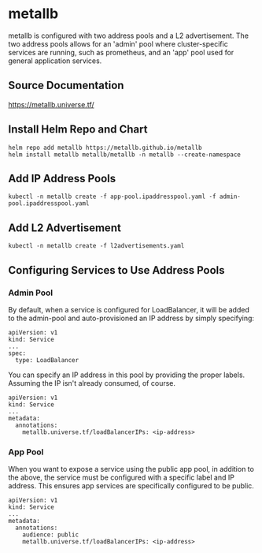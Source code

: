 # metallb 

metallb is configured with two address pools and a L2 advertisement.  The two address pools allows for an 'admin' pool where cluster-specific services are running, such as prometheus, and an 'app' pool used for general application services.

## Source Documentation
https://metallb.universe.tf/


## Install Helm Repo and Chart
```
helm repo add metallb https://metallb.github.io/metallb
helm install metallb metallb/metallb -n metallb --create-namespace
```

## Add IP Address Pools
```
kubectl -n metallb create -f app-pool.ipaddresspool.yaml -f admin-pool.ipaddresspool.yaml
```

## Add L2 Advertisement
```
kubectl -n metallb create -f l2advertisements.yaml
```
## Configuring Services to Use Address Pools

### Admin Pool
By default, when a service is configured for LoadBalancer, it will be added to the admin-pool and auto-provisioned an IP address by simply specifying:
```
apiVersion: v1
kind: Service
...
spec:
  type: LoadBalancer
```

You can specify an IP address in this pool by providing the proper labels.  Assuming the IP isn't already consumed, of course.
```
apiVersion: v1
kind: Service
...
metadata:
  annotations:
    metallb.universe.tf/loadBalancerIPs: <ip-address>
```

### App Pool
When you want to expose a service using the public app pool, in addition to the above, the service must be configured with a specific label and IP address.  This ensures app services are specifically configured to be public.
```
apiVersion: v1
kind: Service
...
metadata:
  annotations:
    audience: public
    metallb.universe.tf/loadBalancerIPs: <ip-address>
```

